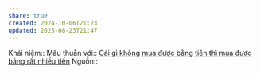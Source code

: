 ```yaml
---
share: true
created: 2024-10-06T21:23
updated: 2025-08-23T21:47
---
```

Khái niệm:: 
Mâu thuẫn với:: [Cái gì không mua được bằng tiền thì mua được bằng rất nhiều tiền](./C%C3%A1i%20g%C3%AC%20kh%C3%B4ng%20mua%20%C4%91%C6%B0%E1%BB%A3c%20b%E1%BA%B1ng%20ti%E1%BB%81n%20th%C3%AC%20mua%20%C4%91%C6%B0%E1%BB%A3c%20b%E1%BA%B1ng%20r%E1%BA%A5t%20nhi%E1%BB%81u%20ti%E1%BB%81n.md)
Nguồn:: 

